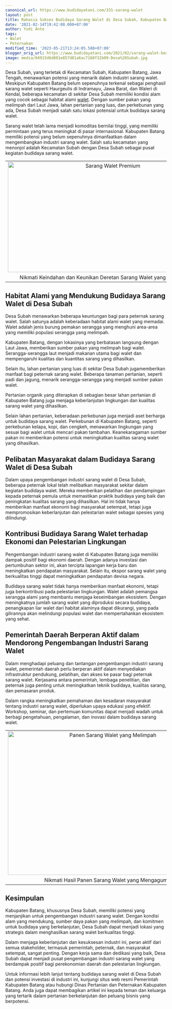 ```yaml
---
canonical_url: https://www.budidayatani.com/331-sarang-walet
layout: post
title: Rahasia Sukses Budidaya Sarang Walet di Desa Subah, Kabupaten Batang
date: '2021-02-14T19:42:00.000+07:00'
author: Yudi Anto
tags:
- Walet
- Peternakan
modified_time: '2023-05-21T13:24:05.588+07:00'
blogger_orig_url: https://www.budidayatani.com/2021/02/sarang-walet-berkualitas-dari-kabupaten.html
image: media/04915d6d881e857d81a6ac7168f32b09-Desa%20Subah.jpg
---
```

<p>Desa Subah, yang terletak di Kecamatan Subah, Kabupaten Batang, Jawa Tengah, menawarkan potensi yang menarik dalam industri sarang walet. Meskipun Kabupaten Batang belum sepenuhnya terkenal sebagai penghasil sarang walet seperti Haurgeulis di Indramayu, Jawa Barat, dan Waleri di Kendal, beberapa kecamatan di sekitar Desa Subah memiliki kondisi alam yang cocok sebagai habitat alami <a href="https://www.budidayatani.com/search/label/Walet">walet</a>. Dengan sumber pakan yang melimpah dari Laut Jawa, lahan pertanian yang luas, dan perkebunan yang ada, Desa Subah menjadi salah satu lokasi potensial untuk budidaya sarang walet.</p><p>Sarang walet telah lama menjadi komoditas bernilai tinggi, yang memiliki permintaan yang terus meningkat di pasar internasional. Kabupaten Batang memiliki potensi yang belum sepenuhnya dimanfaatkan dalam mengembangkan industri sarang walet. Salah satu kecamatan yang menonjol adalah Kecamatan Subah dengan Desa Subah sebagai pusat kegiatan budidaya sarang walet.</p><table align="center" cellpadding="0" cellspacing="0" class="tr-caption-container" style="margin-left: auto; margin-right: auto;"><tbody><tr><td style="text-align: center;"><a href="https://blogger.googleusercontent.com/img/b/R29vZ2xl/AVvXsEi9mE5YoZy6nr-LEygwzNX4TW9CnHv7brShgZ-FwrSgO8OOX_xXciqsU--tcHrVV9eV4ZGeFSJXadrVEVum1Gn1q8XP6qY3Z-MDRc5eeiBAD88y0pxgW5yIQgxpYZ_uRNysNcuTjn1sPrabb72gwDTdNlI0qKgKyCGiKs-jksuLYu1KIy51kjbOq5oVTQ/s2227/Desa%20Subah.jpg" imageanchor="1" style="margin-left: auto; margin-right: auto;"><img alt="Sarang Walet Premium" border="0" data-original-height="1200" data-original-width="2227" height="344" src="https://blogger.googleusercontent.com/img/b/R29vZ2xl/AVvXsEi9mE5YoZy6nr-LEygwzNX4TW9CnHv7brShgZ-FwrSgO8OOX_xXciqsU--tcHrVV9eV4ZGeFSJXadrVEVum1Gn1q8XP6qY3Z-MDRc5eeiBAD88y0pxgW5yIQgxpYZ_uRNysNcuTjn1sPrabb72gwDTdNlI0qKgKyCGiKs-jksuLYu1KIy51kjbOq5oVTQ/w640-h344/Desa%20Subah.jpg" width="640" /></a></td></tr><tr><td class="tr-caption" style="text-align: center;">Nikmati Keindahan dan Keunikan Deretan Sarang Walet yang Menakjubkan.</td></tr></tbody></table><h2>Habitat Alami yang Mendukung Budidaya Sarang Walet di Desa Subah</h2><p>Desa Subah menawarkan beberapa keuntungan bagi para peternak sarang walet. Salah satunya adalah keberadaan habitat alami walet yang memadai. Walet adalah jenis burung pemakan serangga yang menghuni area-area yang memiliki populasi serangga yang melimpah.</p><p>Kabupaten Batang, dengan lokasinya yang berbatasan langsung dengan Laut Jawa, memberikan sumber pakan yang melimpah bagi walet. Serangga-serangga laut menjadi makanan utama bagi walet dan mempengaruhi kualitas dan kuantitas sarang yang dihasilkan.</p><p>Selain itu, lahan pertanian yang luas di sekitar Desa Subah jugamemberikan manfaat bagi peternak sarang walet. Beberapa tanaman pertanian, seperti padi dan jagung, menarik serangga-serangga yang menjadi sumber pakan walet.</p><p>Pertanian organik yang diterapkan di sebagian besar lahan pertanian di Kabupaten Batang juga menjaga keberlanjutan lingkungan dan kualitas sarang walet yang dihasilkan.</p><p>Selain lahan pertanian, keberadaan perkebunan juga menjadi aset berharga untuk budidaya sarang walet. Perkebunan di Kabupaten Batang, seperti perkebunan kelapa, kopi, dan cengkeh, menawarkan lingkungan yang sesuai bagi walet untuk mencari pakan tambahan. Keanekaragaman sumber pakan ini memberikan potensi untuk meningkatkan kualitas sarang walet yang dihasilkan.</p><h2>Pelibatan Masyarakat dalam Budidaya Sarang Walet di Desa Subah</h2><p>Dalam upaya pengembangan industri sarang walet di Desa Subah, beberapa peternak lokal telah melibatkan masyarakat sekitar dalam kegiatan budidaya walet. Mereka memberikan pelatihan dan pendampingan kepada peternak pemula untuk memastikan praktik budidaya yang baik dan peningkatan kualitas sarang yang dihasilkan. Hal ini tidak hanya memberikan manfaat ekonomi bagi masyarakat setempat, tetapi juga mempromosikan keberlanjutan dan pelestarian walet sebagai spesies yang dilindungi.</p><h2>Kontribusi Budidaya Sarang Walet terhadap Ekonomi dan Pelestarian Lingkungan</h2><p>Pengembangan industri sarang walet di Kabupaten Batang juga memiliki dampak positif bagi ekonomi daerah. Dengan adanya investasi dan pertumbuhan sektor ini, akan tercipta lapangan kerja baru dan meningkatkan pendapatan masyarakat. Selain itu, ekspor sarang walet yang berkualitas tinggi dapat meningkatkan pendapatan devisa negara.</p><p>Budidaya sarang walet tidak hanya memberikan manfaat ekonomi, tetapi juga berkontribusi pada pelestarian lingkungan. Walet adalah pemangsa serangga alami yang membantu menjaga keseimbangan ekosistem. Dengan meningkatnya jumlah sarang walet yang diproduksi secara budidaya, penangkapan liar walet dari habitat alaminya dapat dikurangi, yang pada gilirannya akan melindungi populasi walet dan mempertahankan ekosistem yang sehat.</p><h2>Pemerintah Daerah Berperan Aktif dalam Mendorong Pengembangan Industri Sarang Walet</h2><p>Dalam menghadapi peluang dan tantangan pengembangan industri sarang walet, pemerintah daerah perlu berperan aktif dalam menyediakan infrastruktur pendukung, pelatihan, dan akses ke pasar bagi peternak sarang walet. Kerjasama antara pemerintah, lembaga penelitian, dan peternak juga penting untuk meningkatkan teknik budidaya, kualitas sarang, dan pemasaran produk.</p><p>Dalam rangka meningkatkan pemahaman dan kesadaran masyarakat tentang industri sarang walet, diperlukan upaya edukasi yang efektif. Workshop, seminar, dan pertemuan komunitas dapat menjadi wadah untuk berbagi pengetahuan, pengalaman, dan inovasi dalam budidaya sarang walet.</p><table align="center" cellpadding="0" cellspacing="0" class="tr-caption-container" style="margin-left: auto; margin-right: auto;"><tbody><tr><td style="text-align: center;"><a href="https://blogger.googleusercontent.com/img/b/R29vZ2xl/AVvXsEi4Yw4jcveeDULaqwSFR5wNaM-uCfygWzthkjZs3hRNfgzcZLDzdHVdc2lItGTn0RmaZXUJtvT2VL4FrgTV7K-iBs-iGDSXath2DFZPjFpV9k3keaHoW_eFXHR02Dbn-PG2CPHLViUJIZpKLfBD2F6Lfn-0BbqTD5LKEhrgeUr2jffKn2dljdTa0s3C7Q/s1711/Desa%20Subah1.jpg" imageanchor="1" style="margin-left: auto; margin-right: auto;"><img alt="Panen Sarang Walet yang Melimpah" border="0" data-original-height="1200" data-original-width="1711" height="448" src="https://blogger.googleusercontent.com/img/b/R29vZ2xl/AVvXsEi4Yw4jcveeDULaqwSFR5wNaM-uCfygWzthkjZs3hRNfgzcZLDzdHVdc2lItGTn0RmaZXUJtvT2VL4FrgTV7K-iBs-iGDSXath2DFZPjFpV9k3keaHoW_eFXHR02Dbn-PG2CPHLViUJIZpKLfBD2F6Lfn-0BbqTD5LKEhrgeUr2jffKn2dljdTa0s3C7Q/w640-h448/Desa%20Subah1.jpg" title="Rahasia Sukses Panen Sarang Walet" width="640" /></a></td></tr><tr><td class="tr-caption" style="text-align: center;">Nikmati Hasil Panen Sarang Walet yang Mengagumkan</td></tr></tbody></table><h2>Kesimpulan</h2><p>Kabupaten Batang, khususnya Desa Subah, memiliki potensi yang menjanjikan untuk pengembangan industri sarang walet. Dengan kondisi alam yang mendukung, sumber daya pakan yang melimpah, dan komitmen untuk budidaya yang berkelanjutan, Desa Subah dapat menjadi lokasi yang strategis dalam menghasilkan sarang walet berkualitas tinggi.</p><p>Dalam menjaga keberlanjutan dan kesuksesan industri ini, peran aktif dari semua stakeholder, termasuk pemerintah, peternak, dan masyarakat setempat, sangat penting. Dengan kerja sama dan dedikasi yang baik, Desa Subah dapat menjadi pusat pengembangan industri sarang walet yang berdampak positif bagi perekonomian daerah dan pelestarian lingkungan.</p><p>Untuk informasi lebih lanjut tentang budidaya sarang walet di Desa Subah dan potensi investasi di industri ini, kunjungi situs web resmi Pemerintah Kabupaten Batang atau hubungi Dinas Pertanian dan Peternakan Kabupaten Batang. Anda juga dapat membagikan artikel ini kepada teman dan keluarga yang tertarik dalam pertanian berkelanjutan dan peluang bisnis yang berpotensi.</p>